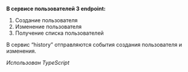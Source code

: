 **В сервисе пользователей 3 endpoint:**
1. Создание пользователя
2. Изменение пользователя
3. Получение списка пользователей

В сервис “history” отправляются события создания пользователя и изменения.

*Использован TypeScript*